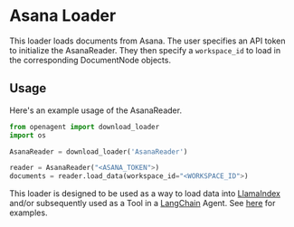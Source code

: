 # Asana Loader

This loader loads documents from Asana. The user specifies an API token to initialize the AsanaReader. They then specify a `workspace_id` to load in the corresponding DocumentNode objects.

## Usage

Here's an example usage of the AsanaReader.

```python
from openagent import download_loader
import os

AsanaReader = download_loader('AsanaReader')

reader = AsanaReader("<ASANA_TOKEN">)
documents = reader.load_data(workspace_id="<WORKSPACE_ID">)

```

This loader is designed to be used as a way to load data into [LlamaIndex](https://github.com/jerryjliu/gpt_index/tree/main/gpt_index) and/or subsequently used as a Tool in a [LangChain](https://github.com/hwchase17/langchain) Agent. See [here](https://github.com/emptycrown/llama-hub/tree/main) for examples.
